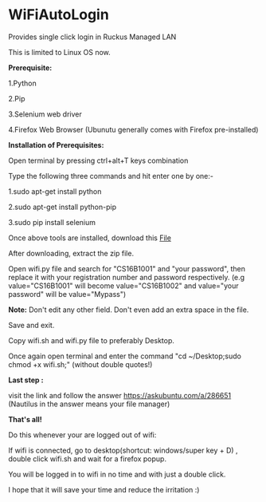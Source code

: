 # WiFiAutoLogin
Provides single click login in Ruckus Managed LAN 

This is limited to Linux OS now.

<b>Prerequisite:</b>

1.Python

2.Pip

3.Selenium web driver

4.Firefox Web Browser (Ubunutu generally comes with Firefox pre-installed)  

<b>Installation of Prerequisites:</b>

Open terminal by pressing ctrl+alt+T keys combination

Type the following three commands and hit enter one by one:-

1.sudo apt-get install python

2.sudo apt-get install python-pip

3.sudo pip install selenium

Once above tools are installed, download this <a href="https://github.com/abhimanyuZ/WiFiAutoLogin/archive/master.zip">File</a>

After downloading, extract the zip file.

Open wifi.py file and search for "CS16B1001" and "your password", then replace it with your registration number and password respectively. (e.g value="CS16B1001" will become value="CS16B1002" and value="your password" will be value="Mypass")

<b>Note:</b> Don't edit any other field. Don't even add an extra space in the file.

Save and exit.

Copy wifi.sh and wifi.py file to preferably Desktop.

Once again open terminal and enter the command "cd ~/Desktop;sudo chmod +x wifi.sh;"    (without double quotes!)

<b>Last step :</b>

visit the link and follow the answer https://askubuntu.com/a/286651   (Nautilus in the answer means your file manager)

<b>That's all!</b>

Do this whenever your are logged out of wifi:

If wifi is connected, go to desktop(shortcut: windows/super key + D) , double click wifi.sh and wait for a firefox popup.

You will be logged in to wifi in no time and with just a double click.


I hope that it will save your time and reduce the irritation :)

